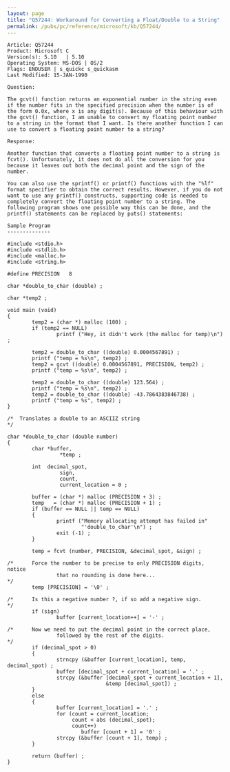 ```yaml
---
layout: page
title: "Q57244: Workaround for Converting a Float/Double to a String"
permalink: /pubs/pc/reference/microsoft/kb/Q57244/
---
```


	Article: Q57244
	Product: Microsoft C
	Version(s): 5.10   | 5.10
	Operating System: MS-DOS | OS/2
	Flags: ENDUSER | s_quickc s_quickasm
	Last Modified: 15-JAN-1990
	
	Question:
	
	The gcvt() function returns an exponential number in the string even
	if the number fits in the specified precision when the number is of
	the form 0.0x, where x is any digit(s). Because of this behaviour with
	the gcvt() function, I am unable to convert my floating point number
	to a string in the format that I want. Is there another function I can
	use to convert a floating point number to a string?
	
	Response:
	
	Another function that converts a floating point number to a string is
	fcvt(). Unfortunately, it does not do all the conversion for you
	because it leaves out both the decimal point and the sign of the
	number.
	
	You can also use the sprintf() or printf() functions with the "%lf"
	format specifier to obtain the correct results. However, if you do not
	want to use any printf() constructs, supporting code is needed to
	completely convert the floating point number to a string. The
	following program shows one possible way this can be done, and the
	printf() statements can be replaced by puts() statements:
	
	Sample Program
	--------------
	
	#include <stdio.h>
	#include <stdlib.h>
	#include <malloc.h>
	#include <string.h>
	
	#define PRECISION   8
	
	char *double_to_char (double) ;
	
	char *temp2 ;
	
	void main (void)
	{
	        temp2 = (char *) malloc (100) ;
	        if (temp2 == NULL)
	                printf ("Hey, it didn't work (the malloc for temp)\n") ;
	
	        temp2 = double_to_char ((double) 0.0004567891) ;
	        printf ("temp = %s\n", temp2) ;
	        temp2 = gcvt ((double) 0.0004567891, PRECISION, temp2) ;
	        printf ("temp = %s\n", temp2) ;
	
	        temp2 = double_to_char ((double) 123.564) ;
	        printf ("temp = %s\n", temp2) ;
	        temp2 = double_to_char ((double) -43.7864383846738) ;
	        printf ("temp = %s", temp2) ;
	}
	
	/*  Translates a double to an ASCIIZ string
	*/
	
	char *double_to_char (double number)
	{
	        char *buffer,
	                 *temp ;
	
	        int  decimal_spot,
	                 sign,
	                 count,
	                 current_location = 0 ;
	
	        buffer = (char *) malloc (PRECISION + 3) ;
	        temp   = (char *) malloc (PRECISION + 1) ;
	        if (buffer == NULL || temp == NULL)
	        {
	                printf ("Memory allocating attempt has failed in"
	                        "'double_to_char'\n") ;
	                exit (-1) ;
	        }
	
	        temp = fcvt (number, PRECISION, &decimal_spot, &sign) ;
	
	/*      Force the number to be precise to only PRECISION digits, notice
	                that no rounding is done here...
	*/
	        temp [PRECISION] = '\0' ;
	
	/*      Is this a negative number ?, if so add a negative sign.
	*/
	        if (sign)
	                buffer [current_location++] = '-' ;
	
	/*      Now we need to put the decimal point in the correct place,
	                followed by the rest of the digits.
	*/
	        if (decimal_spot > 0)
	        {
	                strncpy (&buffer [current_location], temp, decimal_spot) ;
	                buffer [decimal_spot + current_location] = '.' ;
	                strcpy (&buffer [decimal_spot + current_location + 1],
	                                &temp [decimal_spot]) ;
	        }
	        else
	        {
	                buffer [current_location] = '.' ;
	                for (count = current_location;
	                     count < abs (decimal_spot);
	                     count++)
	                        buffer [count + 1] = '0' ;
	                strcpy (&buffer [count + 1], temp) ;
	        }
	
	        return (buffer) ;
	}
